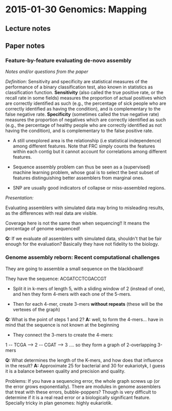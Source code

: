 # 2015-01-30 Genomics: Mapping

## Lecture notes



## Paper notes

### Feature-by-feature evaluating de-novo assembly 

_Notes and/or questions from the paper_

_Definition_: Sensitivity and specificity are statistical measures of the performance of a binary 
classification test, also known in statistics as classification function. 
**Sensitivity** (also called the true positive rate, or the recall rate in some fields) 
measures the proportion of actual positives which are correctly identified as such 
(e.g., the percentage of sick people who are correctly identified as having the 
condition), and is complementary to the false negative rate. **Specificity**
(sometimes called the true negative rate) measures the proportion of negatives 
which are correctly identified as such (e.g., the percentage of healthy people who
are correctly identified as not having the condition), and is complementary to the false positive rate.

- A still unexplored area is the relationship (i.e statistical independence) among
different features. Note that FRC simply counts the features within each contig but
it cannot account for correlations among different features. 

- Sequence assembly problem can thus be seen as a (supervised) machine learning problem,
whose goal is to select the best subset of features distinguishing better assemblers
from marginal ones. 

- SNP are usually good indicators of collapse or miss-assembled regions. 

_Presentation:_

Evaluating assemblers with simulated data may bring to misleading results, as the 
differences with real data are visible. 

Coverage here is not the same than when sequencing!! It means the percentage of 
genome sequenced!

**Q:** If we evaluate _all_ assemblers with simulated data, shouldn't that be fair enough
for the evaluation? Basically they have not fidelity to the biology. 


### Genome assembly reborn: Recent computational challenges

They are going to assemble a small sequence on the blackboard!

They have the sequence: ACGATCCTCGACCGT

- Split it in k-mers of length 5, with a sliding window of 2 (instead of one), 
and hen they form 4-mers with each one of the 5-mers.

- Then for each 4-mer, create 3-mers **without repeats** (these will be the vertexes of
the graph)

**Q:** What is the point of steps 1 and 2? **A:** well, to form the 4-mers... have in
mind that the sequence is not known at the beginning

- They connect the 3-mers to create the 4-mers:

1 -- TCGA --> 2 -- CGAT --> 3 .... so they form a graph of 2-overlapping 3-mers

**Q:** What determines the length of the K-mers, and how does that influence in the
result? **A:** Approximate 25 for bacterial and 30 for eukariotyk, I guess it is a
balance between quality and precision and quality.

Problems: If you have a sequencing error, the whole graph screws up (or the error 
grows exponentially). There are modules in genome assemblers that treat with these
errors, bubble-poppers? Though is very difficult to determine if it is a real read
error or a biologically significant feature. Specially tricky in plan genomes: highly
eukariotik.